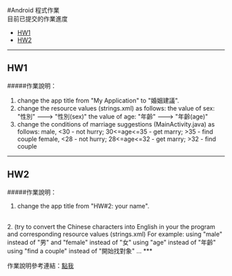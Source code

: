 #Android 程式作業
<br />
目前已提交的作業進度

* [HW1](#HW1)
* [HW2](#HW2)


***
## HW1
#####作業說明：

1. change the app title from "My Application" to "婚姻建議".
2. change the resource values (strings.xml) as follows:
    the value of sex: "性別" ---> "性別(sex)" 
    the value of age: "年齡" ---> "年齡(age)" 
3. change the conditions of marriage suggestions (MainActivity.java) as follows:
    male, <30 - not hurry; 30<=age<=35 - get marry; >35 - find couple 
    female, <28 - not hurry; 28<=age<=32 - get marry; >32 - find couple


***
## HW2
#####作業說明：

1. change the app title from "HW#2: your name".
<br />
2. (try to convert the Chinese characters into English in your the program and corresponding resource values (strings.xml) For example:
    using "male" instead of "男" and "female" instead of "女"
    using  "age" instead of "年齡"
    using "find a couple" instead of "開始找對象"
    ...
***

作業說明參考連結：[點我](http://www.cc.ntut.edu.tw/~cliu/courses/ad/homework/homework.htm)